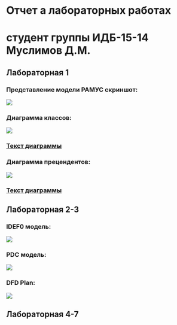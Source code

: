 # Отчет а лабораторных работах
# студент группы ИДБ-15-14 Муслимов Д.М.

## Лабораторная 1
### Представление модели РАМУС скриншот:
![](https://github.com/DanMus95/pis_labs.github.io/blob/master/Lab_1/1.PNG?raw=true)

### Диаграмма классов:
![](https://github.com/DanMus95/pis_labs.github.io/blob/master/Lab_1/1.2.png?raw=true)

### [Текст диаграммы](https://github.com/DanMus95/pis_labs.github.io/blob/master/Lab_1/1.2.txt)

### Диаграмма прецендентов:
![](https://github.com/DanMus95/pis_labs.github.io/blob/master/Lab_1/1.3.png?raw=true)

### [Текст диаграммы](https://github.com/DanMus95/pis_labs.github.io/blob/master/Lab_1/1.3.txt)

## Лабораторная 2-3
### IDEF0 модель:
![](https://github.com/DanMus95/pis_labs.github.io/blob/master/Lab_2/1.PNG?raw=true)

### PDC модель:
![](https://github.com/DanMus95/pis_labs.github.io/blob/master/Lab_2/2.PNG?raw=true)

### DFD Plan:
![](https://github.com/DanMus95/pis_labs.github.io/blob/master/Lab_2/3.PNG?raw=true)

## Лабораторная 4-7
